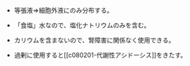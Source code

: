 - 等張液⇒細胞外液にのみ分布する。

- 「食塩」水なので、塩化ナトリウムのみを含む。
- カリウムを含まないので、腎障害に関係なく使用できる。
- 過剰に使用すると[[c080201-代謝性アシドーシス]]をきたす。